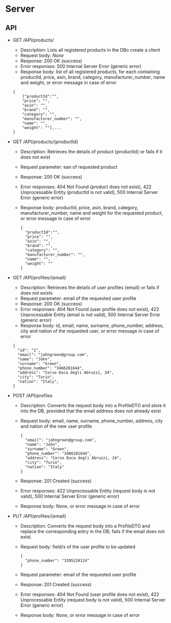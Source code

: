 # Server 
## API
- GET /API/products/

   - Description: Lists all registered products in the DBo create a client
   - Request body: _None_
   - Response: 200 OK (success)
   - Error responses: 500 Internal Server Error (generic error)
   - Response body: list of all registered products, for each containing productId, price, asin, brand, category, manufacturer_number, name and weight, or error message in case of error

    ```
    {
        ["productId":"",
        "price": "",
        "asin": "",
        "brand": "",
        "category": "",
        "manufacturer_number": "",
        "name": "",
        "weight": ""],...
    }
    ```

- GET /API/products/{productId}

   - Description: Retrieves the details of product {productId} or fails if it does not exist
   - Request parameter: ean of requested product
   - Response: 200 OK (success)
   - Error responses: 404 Not Found (product does not exist), 422 Unprocessable Entity (productId is not valid),  500 Internal Server Error (generic error)
   - Response body: productId, price, asin, brand, category, manufacturer_number, name and weight for the requested product, or error message in case of error

     ```
     {
       "productId":"",
       "price": "",
       "asin": "",
       "brand": "",
       "category": "",
       "manufacturer_number": "",
       "name": "",
       "weight": ""
     }
     ```

- GET /API/profiles/{email}

   - Description: Retrieves the details of user profiles {email} or fails if does not exists
   - Request parameter: email of the requested user profile
   - Response: 200 OK (success)
   - Error responses: 404 Not Found (user profile does not exist), 422 Unprocessable Entity (email is not valid),  500 Internal Server Error (generic error)
   - Response body: id, email, name, surname, phone_number, address, city and nation of the requested user, or error message in case of error

    ```
    {
      "id": "1",
      "email": "johngreen@group.com",
      "name": "John",
      "surname": "Green",
      "phone_number": "3466281644",
      "address": "Corso Duca degli Abruzzi, 24",
      "city": "Turin",
      "nation": "Italy",
    }
    ```

- POST /API/profiles

   - Description: Converts the request body into a ProfileDTO and store it into the DB, provided that the email address does not already exist
   - Request body: email, name, surname, phone_number, address, city and nation of the new user profile

     ```
     {
       "email": "johngreen@group.com",
       "name": "John",
       "surname": "Green",
       "phone_number": "3466281644",
       "address": "Corso Duca degli Abruzzi, 24",
       "city": "Turin",
       "nation": "Italy"
     }
     ```

   - Response: 201 Created (success)
   - Error responses: 422 Unprocessable Entity (request body is not valid),  500 Internal Server Error (generic error)
   - Response body: _None_, or error message in case of error





- PUT /API/profiles/{email}

   - Description: Converts the request body into a ProfileDTO and replace the corresponding entry in the DB; fails if the email does not exist.
   - Request body: field/s of the user profile to be updated

     ```
     {
       "phone_number": "3395224124"
     }
     ```

   - Request parameter: email of the requested user profile
   - Response: 201 Created (success)
   - Error responses: 404 Not Found (user profile does not exist), 422 Unprocessable Entity (request body is not valid),  500 Internal Server Error (generic error)
   - Response body: _None_, or error message in case of error

